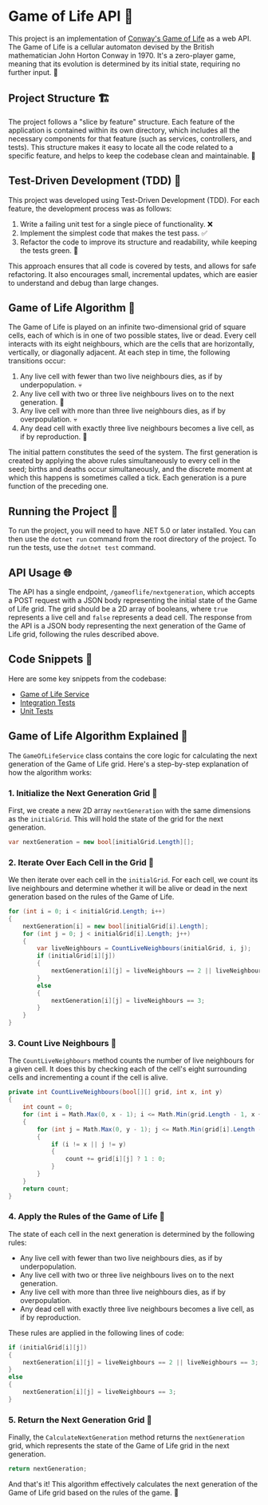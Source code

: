# Game of Life API 🚀

This project is an implementation of [Conway's Game of Life](https://en.wikipedia.org/wiki/Conway%27s_Game_of_Life) as a web API. The Game of Life is a cellular automaton devised by the British mathematician John Horton Conway in 1970. It's a zero-player game, meaning that its evolution is determined by its initial state, requiring no further input. 🎲

## Project Structure 🏗️

The project follows a "slice by feature" structure. Each feature of the application is contained within its own directory, which includes all the necessary components for that feature (such as services, controllers, and tests). This structure makes it easy to locate all the code related to a specific feature, and helps to keep the codebase clean and maintainable. 📁

## Test-Driven Development (TDD) 🧪

This project was developed using Test-Driven Development (TDD). For each feature, the development process was as follows:

1. Write a failing unit test for a single piece of functionality. ❌
2. Implement the simplest code that makes the test pass. ✅
3. Refactor the code to improve its structure and readability, while keeping the tests green. 🔄

This approach ensures that all code is covered by tests, and allows for safe refactoring. It also encourages small, incremental updates, which are easier to understand and debug than large changes.

## Game of Life Algorithm 🧠

The Game of Life is played on an infinite two-dimensional grid of square cells, each of which is in one of two possible states, live or dead. Every cell interacts with its eight neighbours, which are the cells that are horizontally, vertically, or diagonally adjacent. At each step in time, the following transitions occur:

1. Any live cell with fewer than two live neighbours dies, as if by underpopulation. 💀
2. Any live cell with two or three live neighbours lives on to the next generation. 🔄
3. Any live cell with more than three live neighbours dies, as if by overpopulation. 💀
4. Any dead cell with exactly three live neighbours becomes a live cell, as if by reproduction. 🐣

The initial pattern constitutes the seed of the system. The first generation is created by applying the above rules simultaneously to every cell in the seed; births and deaths occur simultaneously, and the discrete moment at which this happens is sometimes called a tick. Each generation is a pure function of the preceding one.

## Running the Project 🏃

To run the project, you will need to have .NET 5.0 or later installed. You can then use the `dotnet run` command from the root directory of the project. To run the tests, use the `dotnet test` command.

## API Usage 🌐

The API has a single endpoint, `/gameoflife/nextgeneration`, which accepts a POST request with a JSON body representing the initial state of the Game of Life grid. The grid should be a 2D array of booleans, where `true` represents a live cell and `false` represents a dead cell. The response from the API is a JSON body representing the next generation of the Game of Life grid, following the rules described above.

## Code Snippets 📝

Here are some key snippets from the codebase:

- [Game of Life Service](#game-of-life-service)
- [Integration Tests](#integration-tests)
- [Unit Tests](#unit-tests)

## Game of Life Algorithm Explained 🧠

The `GameOfLifeService` class contains the core logic for calculating the next generation of the Game of Life grid. Here's a step-by-step explanation of how the algorithm works:

### 1. Initialize the Next Generation Grid 🌱

First, we create a new 2D array `nextGeneration` with the same dimensions as the `initialGrid`. This will hold the state of the grid for the next generation.

```csharp
var nextGeneration = new bool[initialGrid.Length][];
```

### 2. Iterate Over Each Cell in the Grid 🔄

We then iterate over each cell in the `initialGrid`. For each cell, we count its live neighbours and determine whether it will be alive or dead in the next generation based on the rules of the Game of Life.

```csharp
for (int i = 0; i < initialGrid.Length; i++)
{
    nextGeneration[i] = new bool[initialGrid[i].Length];
    for (int j = 0; j < initialGrid[i].Length; j++)
    {
        var liveNeighbours = CountLiveNeighbours(initialGrid, i, j);
        if (initialGrid[i][j])
        {
            nextGeneration[i][j] = liveNeighbours == 2 || liveNeighbours == 3;
        }
        else
        {
            nextGeneration[i][j] = liveNeighbours == 3;
        }
    }
}
```

### 3. Count Live Neighbours 👫

The `CountLiveNeighbours` method counts the number of live neighbours for a given cell. It does this by checking each of the cell's eight surrounding cells and incrementing a count if the cell is alive. 

```csharp
private int CountLiveNeighbours(bool[][] grid, int x, int y)
{
    int count = 0;
    for (int i = Math.Max(0, x - 1); i <= Math.Min(grid.Length - 1, x + 1); i++)
    {
        for (int j = Math.Max(0, y - 1); j <= Math.Min(grid[i].Length - 1, y + 1); j++)
        {
            if (i != x || j != y)
            {
                count += grid[i][j] ? 1 : 0;
            }
        }
    }
    return count;
}
```

### 4. Apply the Rules of the Game of Life 🎲

The state of each cell in the next generation is determined by the following rules:

- Any live cell with fewer than two live neighbours dies, as if by underpopulation.
- Any live cell with two or three live neighbours lives on to the next generation.
- Any live cell with more than three live neighbours dies, as if by overpopulation.
- Any dead cell with exactly three live neighbours becomes a live cell, as if by reproduction.

These rules are applied in the following lines of code:

```csharp
if (initialGrid[i][j])
{
    nextGeneration[i][j] = liveNeighbours == 2 || liveNeighbours == 3;
}
else
{
    nextGeneration[i][j] = liveNeighbours == 3;
}
```

### 5. Return the Next Generation Grid 🎉

Finally, the `CalculateNextGeneration` method returns the `nextGeneration` grid, which represents the state of the Game of Life grid in the next generation.

```csharp
return nextGeneration;
```

And that's it! This algorithm effectively calculates the next generation of the Game of Life grid based on the rules of the game. 🚀



